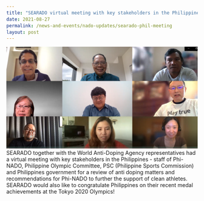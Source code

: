 ```yaml
---
title: "SEARADO virtual meeting with key stakeholders in the Philippines "
date: 2021-08-27
permalink: /news-and-events/nado-updates/searado-phil-meeting
layout: post
---
```

![Alt text for image on Isomer site](/images/Picture1.png) SEARADO together with the World Anti-Doping Agency representatives had a virtual meeting with key stakeholders in the Philippines - staff of Phi-NADO, Philippine Olympic Committee, PSC (Philippine Sports Commission) and Philippines government for a review of anti doping matters and recommendations for Phi-NADO to further the support of clean athletes. 
SEARADO would also like to congratulate Philippines on their recent medal achievements at the Tokyo 2020 Olympics! 